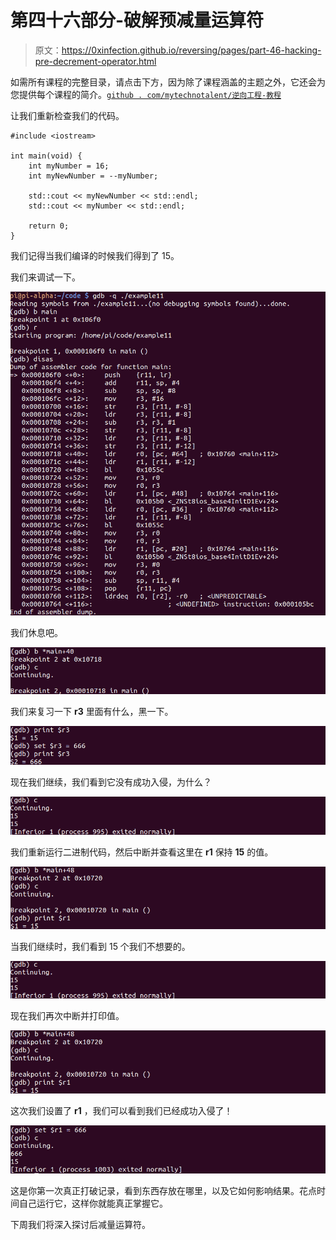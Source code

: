 # 第四十六部分-破解预减量运算符

> 原文：<https://0xinfection.github.io/reversing/pages/part-46-hacking-pre-decrement-operator.html>

如需所有课程的完整目录，请点击下方，因为除了课程涵盖的主题之外，它还会为您提供每个课程的简介。[`github . com/mytechnotalent/逆向工程-教程`](https://github.com/mytechnotalent/Reverse-Engineering-Tutorial)

让我们重新检查我们的代码。

```
#include <iostream>

int main(void) {
    int myNumber = 16;
    int myNewNumber = --myNumber;

    std::cout << myNewNumber << std::endl;
    std::cout << myNumber << std::endl;

    return 0;
}

```

我们记得当我们编译的时候我们得到了 15。

我们来调试一下。

![](img/a041332e79f1a4a11c0f20ab1d1784e4.png)

我们休息吧。

![](img/ccea7118977cf0fddb081a30c31e797e.png)

我们来复习一下 **r3** 里面有什么，黑一下。

![](img/545ebbe779e1f01a08a20b7c344050a4.png)

现在我们继续，我们看到它没有成功入侵，为什么？

![](img/b34ce60f65b449e3c270e6f58bab56ef.png)

我们重新运行二进制代码，然后中断并查看这里在 **r1** 保持 **15** 的值。

![](img/f29731b77f88ab73e7e97de6d78c2ca9.png)

当我们继续时，我们看到 15 个我们不想要的。

![](img/2fd0799316778ce485d18b285324cff2.png)

现在我们再次中断并打印值。

![](img/0945f2de44c0d3e08b83db2251c180ec.png)

这次我们设置了 **r1** ，我们可以看到我们已经成功入侵了！

![](img/38d0bda45350195dab52c06af19997ce.png)

这是你第一次真正打破记录，看到东西存放在哪里，以及它如何影响结果。花点时间自己运行它，这样你就能真正掌握它。

下周我们将深入探讨后减量运算符。